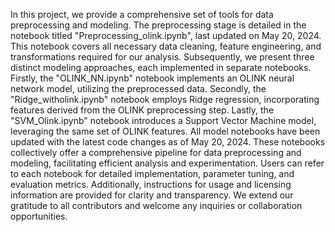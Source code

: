 In this project, we provide a comprehensive set of tools for data preprocessing and modeling. The preprocessing stage is detailed in the notebook titled "Preprocessing_olink.ipynb", last updated on May 20, 2024. This notebook covers all necessary data cleaning, feature engineering, and transformations required for our analysis. Subsequently, we present three distinct modeling approaches, each implemented in separate notebooks. Firstly, the "OLINK_NN.ipynb" notebook implements an OLINK neural network model, utilizing the preprocessed data. Secondly, the "Ridge_witholink.ipynb" notebook employs Ridge regression, incorporating features derived from the OLINK preprocessing step. Lastly, the "SVM_Olink.ipynb" notebook introduces a Support Vector Machine model, leveraging the same set of OLINK features. All model notebooks have been updated with the latest code changes as of May 20, 2024. These notebooks collectively offer a comprehensive pipeline for data preprocessing and modeling, facilitating efficient analysis and experimentation. Users can refer to each notebook for detailed implementation, parameter tuning, and evaluation metrics. Additionally, instructions for usage and licensing information are provided for clarity and transparency. We extend our gratitude to all contributors and welcome any inquiries or collaboration opportunities.
